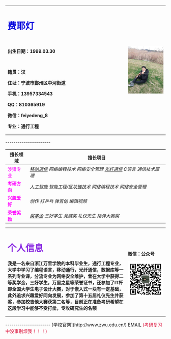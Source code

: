 <table border="0">
  <tr>
    <td width="75%">
      <h1><font color="#0000dd">费耶灯</font><br /></h1>
      &nbsp; 
      <p><b>出生日期：1999.03.30</b></p>
      &nbsp; 
      <p><b>籍贯：汉</b></p>
       <p><b>住址：宁波市鄞州区中河街道</b></p>
       <p><b>手机：13957334543</b></p>
      <p><b>QQ：810365919</b></p>
      <p><b>微信：feiyedeng_8</b></p>
      <p><b>专业：通行工程</b></p>
    </td>
    <td width="25%">
      <img src="/FYD.jpg" width="110%">      
    </td>
  </tr>
</table>
----------------------

| **擅长领域**  | **擅长项目**
| ------------- |------------------ 
|  <font color="#FF00FF">涉猎专业</font><br />|_[移动通信](https://baike.baidu.com/item/%E7%A7%BB%E5%8A%A8%E9%80%9A%E4%BF%A1/373026?fr=aladdin)_  _网络编程技术 网络安全管理_   _[光纤通信](https://baike.baidu.com/item/%E5%85%89%E7%BA%A4%E9%80%9A%E4%BF%A1/80999)_   _C语言_   _通信技术原理_         
| <font color="#FF00FF">**考研方向**</font><br />| _[人工智能](https://baike.baidu.com/item/%E4%BA%BA%E5%B7%A5%E6%99%BA%E8%83%BD/9180?fr=aladdin)_  _智能工程/[区块链技术](https://baike.baidu.com/item/%E5%8C%BA%E5%9D%97%E9%93%BE%E6%8A%80%E6%9C%AF)_  _网络编程技术 网络安全管理_   
| <font color="#FF00FF">**兴趣爱好**</font><br />   | _创作_ _打乒乓_ _弹吉他_ _编辑视频_
| <font color="#FF00FF">**荣誉奖励**</font><br />    | _[奖学金](https://baike.baidu.com/item/%E5%A5%96%E5%AD%A6%E9%87%91) 三好学生 竞赛奖_ _礼仪先生_   _指弹大赛奖_  


<table border="0">
  <tr>
    <td width="75%">
      <h1><font color="#8A2BE2">个人信息</font><br /></h1>
      <p><b>我是一名来自浙江万里学院的本科毕业生，通行工程专业，大学中学习了编程语言，移动通行，光纤通信，数据库等一系列专业课，分流专业为网络安全维护，曾在大学中获得二等奖学金，三好学生，万里之星等荣誉证书，还参加了IT杯即全国大学生电子设计大赛，对于嵌入式一块有一定基础，此外追求兴趣爱好同向发展，参加了第十五届礼仪先生并获奖，参加校吉他大赛获第二名等，目前正在准备考研希望在这段学习中能够不受打岔，专攻研究生的名额</b></p>
    </td>
    <td width="25%">
        <p><b>微信：公众号</b></p>
      <img src="/gzh.jpg" width="110%">      
    </td>
  </tr>
</table>
----------------------
[学校官网](http://www.zwu.edu.cn/)                    
<a href="mailto:810365919@qq.com">EMAIL</a>               <font color="#DC143C">(考研复习中没事别烦我！！！)</font><br />






